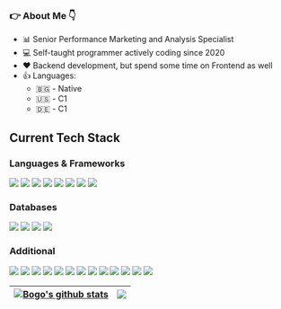 

 ### 👉 About Me 👇

- 📊 Senior Performance Marketing and Analysis Specialist
- 💻 Self-taught programmer actively coding since 2020
- ❤️ Backend development, but spend some time on Frontend as well
- 👍 Languages:
  - :bulgaria: - Native
  - 🇺🇸 - C1
  - 🇩🇪 - C1

## Current Tech Stack

### Languages & Frameworks
<p>
  <img src="https://img.shields.io/badge/Python-3776AB?style=for-the-badge&logo=python&logoColor=white">
  <img src="https://img.shields.io/badge/Flask-000000?style=for-the-badge&logo=flask&logoColor=white">
  <img src="https://img.shields.io/badge/JavaScript-F7DF1E?style=for-the-badge&logo=javascript&logoColor=black">
  <img src="https://img.shields.io/badge/Node.js-43853D?style=for-the-badge&logo=node.js&logoColor=white">
   <img src="https://img.shields.io/badge/Express.js-404D59?style=for-the-badge">
  <img src="https://img.shields.io/badge/HTML5-E34F26?style=for-the-badge&logo=html5&logoColor=white">
  <img src="https://img.shields.io/badge/CSS3-1572B6?style=for-the-badge&logo=css3&logoColor=white">
  <img src="https://img.shields.io/badge/Bootstrap-563D7C?style=for-the-badge&logo=bootstrap&logoColor=white">
<p>
  
 ### Databases
<p>
  <img src="https://img.shields.io/badge/PostgreSQL-316192?style=for-the-badge&logo=postgresql&logoColor=white">
  <img src="https://img.shields.io/badge/MongoDB-4EA94B?style=for-the-badge&logo=mongodb&logoColor=white">
  <img src="https://img.shields.io/badge/SQLite-07405E?style=for-the-badge&logo=sqlite&logoColor=white">
  <img src="https://img.shields.io/badge/redis-%23DD0031.svg?style=for-the-badge&logo=redis&logoColor=white">
 </p>
 
 ### Additional
 <p>
  <img src="https://img.shields.io/badge/Ubuntu-E95420?style=for-the-badge&logo=ubuntu&logoColor=white">
  <img src="https://img.shields.io/badge/Anaconda-%2344A833.svg?style=for-the-badge&logo=anaconda&logoColor=white">
  <img src="https://img.shields.io/badge/JWT-black?style=for-the-badge&logo=JSON%20web%20tokens">
  <img src="https://img.shields.io/badge/heroku-%23430098.svg?style=for-the-badge&logo=heroku&logoColor=white">
  <img src="https://img.shields.io/badge/Visual%20Studio%20Code-0078d7.svg?style=for-the-badge&logo=visual-studio-code&logoColor=white">
  <img src="https://img.shields.io/badge/pycharm-143?style=for-the-badge&logo=pycharm&logoColor=black&color=black&labelColor=green">
  <img src="https://img.shields.io/badge/pandas-%23150458.svg?style=for-the-badge&logo=pandas&logoColor=white">
  <img src="https://img.shields.io/badge/numpy-%23013243.svg?style=for-the-badge&logo=numpy&logoColor=white">
  <img src="https://img.shields.io/badge/Postman-FF6C37?style=for-the-badge&logo=postman&logoColor=white">
  <img src="https://img.shields.io/badge/gunicorn-%298729.svg?style=for-the-badge&logo=gunicorn&logoColor=white">
   <img src="https://img.shields.io/badge/nginx-%23009639.svg?style=for-the-badge&logo=nginx&logoColor=white">
  <img src="https://img.shields.io/badge/-selenium-%43B02A?style=for-the-badge&logo=selenium&logoColor=white">
  <img src="https://img.shields.io/badge/git-%23F05033.svg?style=for-the-badge&logo=git&logoColor=white">
 </p>

<a href="https://github.com/BogoCvetkov"><img align="center" src="https://github-readme-stats.vercel.app/api?username=BogoCvetkov&show_icons=true&include_all_commits=true&theme=buefy&hide_border=true" alt="Bogo's github stats" /></a> | <a href="https://github.com/BogoCvetkov"><img align="center" src="https://github-readme-stats.vercel.app/api/top-langs/?username=BogoCvetkov&layout=compact&theme=buefy&hide_border=true" /></a> |
| ------------- | ------------- |



